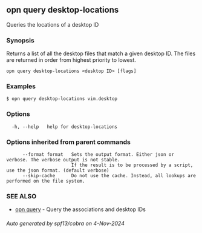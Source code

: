 ## opn query desktop-locations

Queries the locations of a desktop ID

### Synopsis

Returns a list of all the desktop files that match a given desktop ID. The files are
returned in order from highest priority to lowest.

```
opn query desktop-locations <desktop ID> [flags]
```

### Examples

```
$ opn query desktop-locations vim.desktop
```

### Options

```
  -h, --help   help for desktop-locations
```

### Options inherited from parent commands

```
      --format format   Sets the output format. Either json or verbose. The verbose output is not stable.
                        If the result is to be processed by a script, use the json format. (default verbose)
      --skip-cache      Do not use the cache. Instead, all lookups are performed on the file system.
```

### SEE ALSO

* [opn query](opn_query.md)	 - Query the associations and desktop IDs

###### Auto generated by spf13/cobra on 4-Nov-2024
